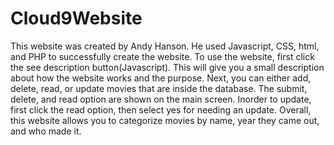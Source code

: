# Cloud9Website
This website was created by Andy Hanson. He used Javascript, CSS, html, and PHP to successfully create the website.
To use the website, first click the see description button(Javascript). This will give you a small description about how the website works and the purpose.
Next, you can either add, delete, read, or update movies that are inside the database.
The submit, delete, and read option are shown on the main screen. Inorder to update, first click the read option, then select yes for needing an update.
Overall, this website allows you to categorize movies by name, year they came out, and who made it.
